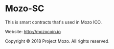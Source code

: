 # Mozo-SC
This is smart contracts that's used in Mozo ICO.

Website: http://mozocoin.io

Copyright © 2018 Project Mozo. All rights reserved.